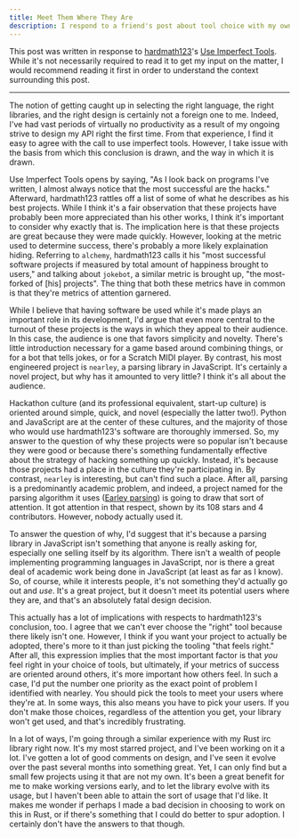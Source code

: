 ```yaml
---
title: Meet Them Where They Are 
description: I respond to a friend's post about tool choice with my own input on the matter.
---
```


This post was written in response to [hardmath123]()'s
[Use Imperfect Tools](http://hardmath123.github.io/use-imperfect-tools.html). While it's not
necessarily required to read it to get my input on the matter, I would recommend reading it first
in order to understand the context surrounding this post.

---------

The notion of getting caught up in selecting the right language, the right libraries, and the right
design is certainly not a foreign one to me. Indeed, I've had vast periods of virtually no
productivity as a result of my ongoing strive to design my API right the first time. From that
experience, I find it easy to agree with the call to use imperfect tools. However, I take issue
with the basis from which this conclusion is drawn, and the way in which it is drawn.

Use Imperfect Tools opens by saying, "As I look back on programs I've written, I almost always
notice that the most successful are the hacks." Afterward, hardmath123 rattles off a list of some
of what he describes as his best projects. While I think it's a fair observation that these
projects have probably been more appreciated than his other works, I think it's important to
consider why exactly that is. The implication here is that these projects are great because they
were made quickly. However, looking at the metric used to determine success, there's probably a
more likely explaination hiding. Referring to `alchemy`, hardmath123 calls it his "most successful
software projects if measured by total amount of happiness brought to users," and talking about
`jokebot`, a similar metric is brought up, "the most-forked of [his] projects". The thing that both
these metrics have in common is that they're metrics of attention garnered.

While I believe that having software be used while it's made plays an important role in its
development, I'd argue that even more central to the turnout of these projects is the ways in which
they appeal to their audience. In this case, the audience is one that favors simplicity and 
novelty. There's little introduction necessary for a game based around combining things, or for a 
bot that tells jokes, or for a Scratch MIDI player. By contrast, his most engineered project is 
`nearley`, a parsing library in JavaScript. It's certainly a novel project, but why has it amounted
to very little? I think it's all about the audience.

Hackathon culture (and its professional equivalent, start-up culture) is oriented around simple,
quick, and novel (especially the latter two!). Python and JavaScript are at the center of these
cultures, and the majority of those who would use hardmath123's software are thoroughly immersed. 
So, my answer to the question of why these projects were so popular isn't because they were good or
because there's something fundamentally effective about the strategy of hacking something up
quickly. Instead, it's because those projects had a place in the culture they're participating in. 
By contrast, `nearley` is interesting, but can't find such a place. After all, parsing is a
predominantly academic problem, and indeed, a project named for the parsing algorithm it uses 
([Earley parsing](https://en.wikipedia.org/wiki/Earley_parser)) is going to draw that sort of
attention. It got attention in that respect, shown by its 108 stars and 4 contributors. However,
nobody actually used it.

To answer the question of why, I'd suggest that it's because a parsing library in JavaScript isn't
something that anyone is really asking for, especially one selling itself by its algorithm. There
isn't a wealth of people implementing programming languages in JavaScript, nor is there a great
deal of academic work being done in JavaScript (at least as far as I know). So, of course, while it
interests people, it's not something they'd actually go out and *use*. It's a great project, but it
doesn't meet its potential users where they are, and that's an absolutely fatal design decision.

This actually has a lot of implications with respects to hardmath123's conclusion, too. I agree
that we can't ever choose the "right" tool because there likely isn't one. However, I think if you
want your project to actually be adopted, there's more to it than just picking the tooling "that
feels right." After all, this expression implies that the most important factor is that *you* feel
right in your choice of tools, but ultimately, if your metrics of success are oriented around
others, it's more important how others feel. In such a case, I'd put the number one priority as the
exact point of problem I identified with nearley. You should pick the tools to meet your users
where they're at. In some ways, this also means you have to pick your users. If you don't make
those choices, regardless of the attention you get, your library won't get used, and that's
incredibly frustrating.

In a lot of ways, I'm going through a similar experience with my Rust irc library right now. It's
my most starred project, and I've been working on it a lot. I've gotten a lot of good comments on
design, and I've seen it evolve over the past several months into something great. Yet, I can only
find but a small few projects using it that are not my own. It's been a great benefit for me to
make working versions early, and to let the library evolve with its usage, but I haven't been able
to attain the sort of usage that I'd like. It makes me wonder if perhaps I made a bad decision in
choosing to work on this in Rust, or if there's something that I could do better to spur adoption.
I certainly don't have the answers to that though.
